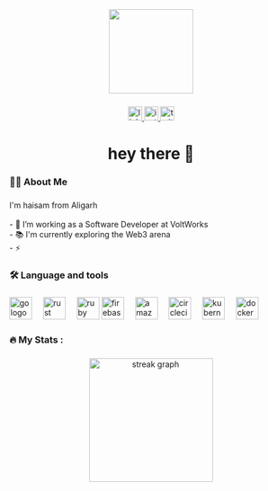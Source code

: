 <div align="center">
  <img height="150" src=https://avatars.githubusercontent.com/u/93199114?v=4"  />
</div>

###

<div align="center">
  <a href='https://www.linkedin.com/in/haisam-khurshid/' target='_blank'>
    <img src="https://img.shields.io/static/v1?message=LinkedIn&logo=linkedin&label=&color=0077B5&logoColor=white&labelColor=&style=for-the-badge" height="25" alt="linkedin logo"  />
  </a>
  <a href='https://www.instagram.com/haixsam/' target='_blank'>
    <img src="https://img.shields.io/static/v1?message=Instagram&logo=instagramk&label=&color=0077B5&logoColor=white&labelColor=&style=for-the-badge" height="25" alt="instagram logo"  />
  </a>
  <a href='https://twitter.com/haixsamdotexe' target='_blank'>
    <img src="https://img.shields.io/static/v1?message=Twitter&logo=twitter&label=&color=0077B5&logoColor=white&labelColor=&style=for-the-badge" height="25" alt="twitter logo"  />
  </a>
  
</div>

###

<!-- <div align="center">
  <img src="https://visitor-badge.laobi.icu/badge?page_id=maurodesouza.maurodesouza&"  />
</div> -->

###

<h1 align="center">hey there 👋</h1>

###

<h3 align="left">👩‍💻  About Me</h3>

###

<p align="left">I'm haisam from Aligarh<br><br>- 🔭 I’m working as a Software Developer at VoltWorks<br>- 📚 I'm currently exploring the Web3 arena<br>- ⚡</p>

###

<h3 align="left">🛠 Language and tools</h3>

###

<div align="left">
  <img src="https://iconscout.com/free-3d-illustration/c-language-logo-6563484" height="40" alt="go logo"  />
  <img width="12" />
  <img src="https://iconscout.com/free-3d-illustration/flutter-5562357" height="40" alt="rust logo"  />
  <img width="12" />
  <img src="https://iconscout.com/free-3d-illustration/python-9294858" height="40" alt="ruby logo"  />
 
  <img src="https://cdn.jsdelivr.net/gh/devicons/devicon/icons/firebase/firebase-plain-wordmark.svg" height="40" alt="firebase logo"  />
  <img width="12" />
  <img src="https://cdn.jsdelivr.net/gh/devicons/devicon/icons/amazonwebservices/amazonwebservices-original.svg" height="40" alt="amazonwebservices logo"  />
  <img width="12" />
  <img src="https://cdn.jsdelivr.net/gh/devicons/devicon/icons/circleci/circleci-plain.svg" height="40" alt="circleci logo"  />
  <img width="12" />
  <img src="https://cdn.jsdelivr.net/gh/devicons/devicon/icons/kubernetes/kubernetes-plain.svg" height="40" alt="kubernetes logo"  />
  <img width="12" />
  <img src="https://cdn.jsdelivr.net/gh/devicons/devicon/icons/docker/docker-plain-wordmark.svg" height="40" alt="docker logo"  />
</div>

###

<h3 align="left">🔥   My Stats :</h3>

###

<div align="center">
  <img src="https://streak-stats.demolab.com?user=maurodesouza&locale=en&mode=daily&theme=dark&hide_border=false&border_radius=5&order=3" height="220" alt="streak graph"  />
</div>

###
